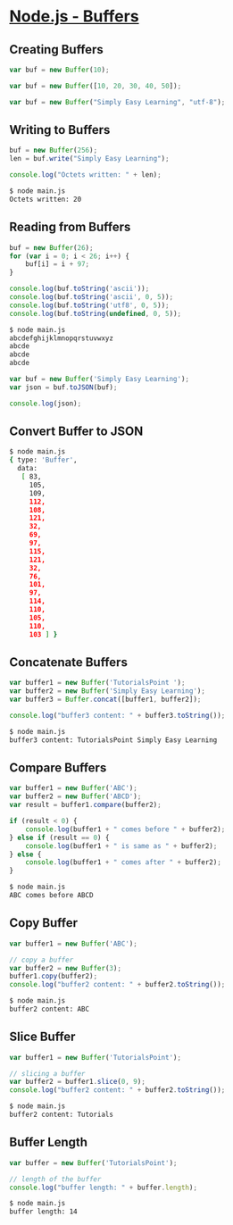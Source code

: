 # [Node.js - Buffers](https://www.tutorialspoint.com/nodejs/nodejs_buffers.htm)

## Creating Buffers

```js
var buf = new Buffer(10);

var buf = new Buffer([10, 20, 30, 40, 50]);

var buf = new Buffer("Simply Easy Learning", "utf-8");
```

## Writing to Buffers

```js
buf = new Buffer(256);
len = buf.write("Simply Easy Learning");

console.log("Octets written: " + len);
```

```bash
$ node main.js
Octets written: 20
```

## Reading from Buffers

```js
buf = new Buffer(26);
for (var i = 0; i < 26; i++) {
    buf[i] = i + 97;
}

console.log(buf.toString('ascii'));
console.log(buf.toString('ascii', 0, 5));
console.log(buf.toString('utf8', 0, 5));
console.log(buf.toString(undefined, 0, 5));
```

```bash
$ node main.js
abcdefghijklmnopqrstuvwxyz
abcde
abcde
abcde
```

```js
var buf = new Buffer('Simply Easy Learning');
var json = buf.toJSON(buf);

console.log(json);
```

## Convert Buffer to JSON

```bash
$ node main.js
{ type: 'Buffer',
  data:
   [ 83,
     105,
     109,
     112,
     108,
     121,
     32,
     69,
     97,
     115,
     121,
     32,
     76,
     101,
     97,
     114,
     110,
     105,
     110,
     103 ] }
```

## Concatenate Buffers

```js
var buffer1 = new Buffer('TutorialsPoint ');
var buffer2 = new Buffer('Simply Easy Learning');
var buffer3 = Buffer.concat([buffer1, buffer2]);

console.log("buffer3 content: " + buffer3.toString());
```

```bash
$ node main.js
buffer3 content: TutorialsPoint Simply Easy Learning
```

## Compare Buffers

```js
var buffer1 = new Buffer('ABC');
var buffer2 = new Buffer('ABCD');
var result = buffer1.compare(buffer2);

if (result < 0) {
    console.log(buffer1 + " comes before " + buffer2);
} else if (result == 0) {
    console.log(buffer1 + " is same as " + buffer2);
} else {
    console.log(buffer1 + " comes after " + buffer2);
}
```

```bash
$ node main.js
ABC comes before ABCD
```

## Copy Buffer

```js
var buffer1 = new Buffer('ABC');

// copy a buffer
var buffer2 = new Buffer(3);
buffer1.copy(buffer2);
console.log("buffer2 content: " + buffer2.toString());
```

```bash
$ node main.js
buffer2 content: ABC
```

## Slice Buffer

```js
var buffer1 = new Buffer('TutorialsPoint');

// slicing a buffer
var buffer2 = buffer1.slice(0, 9);
console.log("buffer2 content: " + buffer2.toString());
```

```bash
$ node main.js
buffer2 content: Tutorials
```

## Buffer Length

```js
var buffer = new Buffer('TutorialsPoint');

// length of the buffer
console.log("buffer length: " + buffer.length);
```

```bash
$ node main.js
buffer length: 14
```